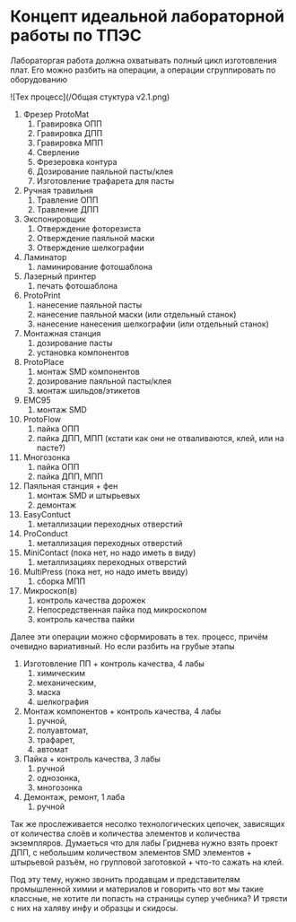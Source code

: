 # Концепт идеальной лабораторной работы по ТПЭС
Лабораторгая работа должна охватывать полный цикл изготовления плат. Его можно разбить на операции, а операции сгруппировать по оборудованию

![Тех процесс](/Общая стуктура v2.1.png)

1. Фрезер ProtoMat
    1. Гравировка ОПП
    2. Гравировка ДПП
    3. Гравировка МПП
    4. Сверление
    5. Фрезеровка контура
    6. Дозирование паяльной пасты/клея
    7. Изготовление трафарета для пасты
2. Ручная травильня
    1. Травление ОПП
    2. Травление ДПП
3. Экспонировщик
    1. Отверждение фоторезиста
    2. Отверждение паяльной маски
    3. Отверждение шелкографии
4. Ламинатор
    1. ламинирование фотошаблона
5. Лазерный принтер
    1. печать фотошаблона
6. ProtoPrint
    1. нанесение паяльной пасты
    2. нанесение паяльной маски (или отдельный станок)
    3. нанесение нанесения шелкографии (или отдельный станок)
7. Монтажная станция
    1. дозирование пасты
    2. установка компонентов
8. ProtoPlace
    1. монтаж SMD компонентов
    2. дозирование паяльной пасты/клея
    3. монтаж шильдов/этикетов
9. EMC95
    1. монтаж SMD
10. ProtoFlow
    1. пайка ОПП
    2. пайка ДПП, МПП (кстати как они не отваливаются, клей, или на пасте?)
11. Многозонка
    1. пайка ОПП
    2. пайка ДПП, МПП
12. Паяльная станция + фен
    1. монтаж SMD и штырьевых
    2. демонтаж
13. EasyContuct
    1. металлизации переходных отверстий
14. ProConduct
    1. металлизация переходных отверстий
15. MiniContact (пока нет, но надо иметь в виду)
    1. металлизациях переходных отверстий
16. MultiPress (пока нет, но надо иметь ввиду)
    1. сборка МПП
17. Микроскоп(в)
    1. контроль качества дорожек
    2. Непосредственная пайка под микроскопом
    3. контроль качества пайки

Далее эти операции можно сформировать в тех. процесс, причём очевидно вариативный. Но если разбить на грубые этапы
1. Изготовление ПП + контроль качества, 4 лабы
    1. химическим
    2. механическим, 
    3. маска
    4. шелкография
2. Монтаж компонентов + контроль качества, 4 лабы
    1. ручной, 
    2. полуавтомат,
    3. трафарет, 
    4. автомат
3. Пайка + контроль качества, 3 лабы
    1. ручной
    2. однозонка,
    3. многозонка
4. Демонтаж, ремонт, 1 лаба
    1. ручной

Так же прослеживается несолко технологических цепочек, зависящих от количества слоёв и количества элементов и количества экземпляров. Думаеться что для лабы Гриднева нужно взять проект ДПП, с небольшим количеством элементов SMD элементов + штырьевой разъём, но групповой заготовкой + что-то сажать на клей.

Под эту тему, нужно звонить продавцам и представителям промышленной химии и материалов и говорить что вот мы такие классные, не хотите ли попасть на страницы супер учебника? И трясти с них на халяву инфу и образцы и скидосы.
